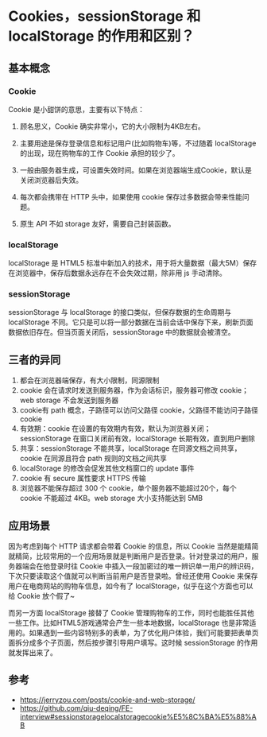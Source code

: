 # Cookies，sessionStorage 和 localStorage 的作用和区别？

## 基本概念

### Cookie

Cookie 是小甜饼的意思，主要有以下特点：

1. 顾名思义，Cookie 确实非常小，它的大小限制为4KB左右。

2. 主要用途是保存登录信息和标记用户(比如购物车)等，不过随着 localStorage 的出现，现在购物车的工作 Cookie 承担的较少了。

3. 一般由服务器生成，可设置失效时间。如果在浏览器端生成Cookie，默认是关闭浏览器后失效。

4. 每次都会携带在 HTTP 头中，如果使用 cookie 保存过多数据会带来性能问题。

5. 原生 API 不如 storage 友好，需要自己封装函数。

### localStorage

localStorage 是 HTML5 标准中新加入的技术，用于将大量数据（最大5M）保存在浏览器中，保存后数据永远存在不会失效过期，除非用 js 手动清除。

### sessionStorage

sessionStorage 与 localStorage 的接口类似，但保存数据的生命周期与 localStorage 不同。它只是可以将一部分数据在当前会话中保存下来，刷新页面数据依旧存在。但当页面关闭后，sessionStorage 中的数据就会被清空。


## 三者的异同

1. 都会在浏览器端保存，有大小限制，同源限制
2. cookie 会在请求时发送到服务器，作为会话标识，服务器可修改 cookie；web storage 不会发送到服务器
3. cookie有 path 概念，子路径可以访问父路径 cookie，父路径不能访问子路径 cookie
4. 有效期：cookie 在设置的有效期内有效，默认为浏览器关闭；sessionStorage 在窗口关闭前有效，localStorage 长期有效，直到用户删除
5. 共享：sessionStorage 不能共享，localStorage 在同源文档之间共享，cookie 在同源且符合 path 规则的文档之间共享
6. localStorage 的修改会促发其他文档窗口的 update 事件
7. cookie 有 secure 属性要求 HTTPS 传输
8. 浏览器不能保存超过 300 个 cookie，单个服务器不能超过20个，每个 cookie 不能超过 4KB。web storage 大小支持能达到 5MB

## 应用场景

因为考虑到每个 HTTP 请求都会带着 Cookie 的信息，所以 Cookie 当然是能精简就精简，比较常用的一个应用场景就是判断用户是否登录。针对登录过的用户，服务器端会在他登录时往 Cookie 中插入一段加密过的唯一辨识单一用户的辨识码，下次只要读取这个值就可以判断当前用户是否登录啦。曾经还使用 Cookie 来保存用户在电商网站的购物车信息，如今有了 localStorage，似乎在这个方面也可以给 Cookie 放个假了~

而另一方面 localStorage 接替了 Cookie 管理购物车的工作，同时也能胜任其他一些工作。比如HTML5游戏通常会产生一些本地数据，localStorage 也是非常适用的。如果遇到一些内容特别多的表单，为了优化用户体验，我们可能要把表单页面拆分成多个子页面，然后按步骤引导用户填写。这时候 sessionStorage 的作用就发挥出来了。

## 参考

* https://jerryzou.com/posts/cookie-and-web-storage/
* https://github.com/qiu-deqing/FE-interview#sessionstoragelocalstoragecookie%E5%8C%BA%E5%88%AB